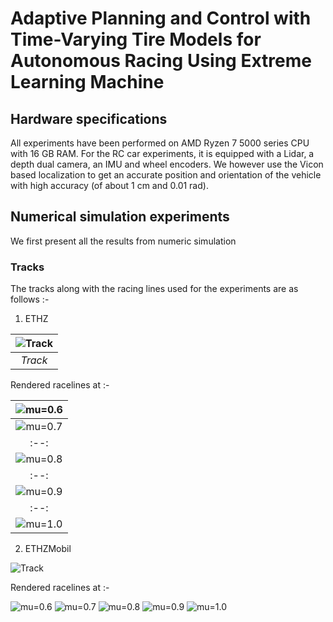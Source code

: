 # Adaptive Planning and Control with Time-Varying Tire Models for Autonomous Racing Using Extreme Learning Machine

## Hardware specifications

All experiments have been performed on AMD Ryzen 7 5000 series CPU with 16 GB RAM. For the RC car experiments, it is equipped with a Lidar, a depth dual camera, an IMU and wheel encoders. We however use the Vicon based localization to get an accurate position and orientation of the vehicle with high accuracy (of about 1 cm and 0.01 rad).

## Numerical simulation experiments 

We first present all the results from numeric simulation

### Tracks 

The tracks along with the racing lines used for the experiments are as follows :-

1. ETHZ

| ![Track](https://github.com/dvij542/apacrace/assets/43860166/7031dbe5-4ebb-481e-af0a-91de0672177a) |
|:--:| 
| *Track* |

Rendered racelines at :-

| ![mu=0.6](https://github.com/dvij542/apacrace/assets/43860166/cfbb4a36-e02c-4370-bdcd-914c74f0a686) |
|:--:| 
| ![mu=0.7](https://github.com/dvij542/apacrace/assets/43860166/eaf8f0d5-c88a-47eb-93a7-22592b26b452) |
|:--:| 
| ![mu=0.8](https://github.com/dvij542/apacrace/assets/43860166/cbb1d89f-941d-48ef-9f60-d9a2e2d82c00) |
|:--:| 
| ![mu=0.9](https://github.com/dvij542/apacrace/assets/43860166/6c9e0cd9-d8fc-45b4-b014-37b9e3d4baec) |
|:--:| 
| ![mu=1.0](https://github.com/dvij542/apacrace/assets/43860166/38291ddb-2e58-413d-ae41-9ca07071b430) |

2. ETHZMobil

![Track](https://github.com/dvij542/apacrace/assets/43860166/6a0714ae-1a0d-44f5-a081-9c773b0a4798)

Rendered racelines at :-

![mu=0.6](https://github.com/dvij542/apacrace/assets/43860166/ac77b1b8-6347-4b07-8a5e-b6c97105591a)
![mu=0.7](https://github.com/dvij542/apacrace/assets/43860166/9cccc787-a517-4095-a7b1-79ab5ed4df14)
![mu=0.8](https://github.com/dvij542/apacrace/assets/43860166/f0cdaf09-fcec-49ac-ad80-d56a84e246bb)
![mu=0.9](https://github.com/dvij542/apacrace/assets/43860166/4d547a5a-5efe-49af-8212-e2778d1b792f)
![mu=1.0](https://github.com/dvij542/apacrace/assets/43860166/977537e3-072b-4ac7-bf0a-8d53345a5f8f)


